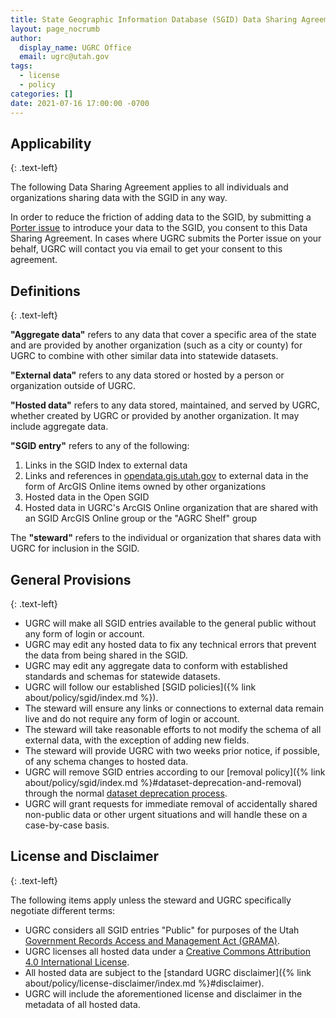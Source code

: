 ```yaml
---
title: State Geographic Information Database (SGID) Data Sharing Agreement
layout: page_nocrumb
author:
  display_name: UGRC Office
  email: ugrc@utah.gov
tags:
  - license
  - policy
categories: []
date: 2021-07-16 17:00:00 -0700
---
```


## Applicability
{: .text-left}

The following Data Sharing Agreement applies to all individuals and organizations sharing data with the SGID in any way.

In order to reduce the friction of adding data to the SGID, by submitting a [Porter issue](https://github.com/agrc/porter/issues) to introduce your data to the SGID, you consent to this Data Sharing Agreement. In cases where UGRC submits the Porter issue on your behalf, UGRC will contact you via email to get your consent to this agreement.

## Definitions
{: .text-left}

**"Aggregate data"** refers to any data that cover a specific area of the state and are provided by another organization (such as a city or county) for UGRC to combine with other similar data into statewide datasets.

**"External data"** refers to any data stored or hosted by a person or organization outside of UGRC.

**"Hosted data"** refers to any data stored, maintained, and served by UGRC, whether created by UGRC or provided by another organization. It may include aggregate data.

**"SGID entry"** refers to any of the following:

1. Links in the SGID Index to external data
1. Links and references in [opendata.gis.utah.gov](https://opendata.gis.utah.gov) to external data in the form of ArcGIS Online items owned by other organizations
1. Hosted data in the Open SGID
1. Hosted data in UGRC's ArcGIS Online organization that are shared with an SGID ArcGIS Online group or the "AGRC Shelf" group

The **"steward"** refers to the individual or organization that shares data with UGRC for inclusion in the SGID.

## General Provisions
{: .text-left}

- UGRC will make all SGID entries available to the general public without any form of login or account.
- UGRC may edit any hosted data to fix any technical errors that prevent the data from being shared in the SGID.
- UGRC may edit any aggregate data to conform with established standards and schemas for statewide datasets.
- UGRC will follow our established [SGID policies]({% link about/policy/sgid/index.md %}).
- The steward will ensure any links or connections to external data remain live and do not require any form of login or account.
- The steward will take reasonable efforts to not modify the schema of all external data, with the exception of adding new fields.
- The steward will provide UGRC with two weeks prior notice, if possible, of any schema changes to hosted data.
- UGRC will remove SGID entries according to our [removal policy]({% link about/policy/sgid/index.md %}#dataset-deprecation-and-removal) through the normal [dataset deprecation process](https://github.com/agrc/porter/blob/main/.github/ISSUE_TEMPLATE/2-deprecate-sgid-dataset.md).
- UGRC will grant requests for immediate removal of accidentally shared non-public data or other urgent situations and will handle these on a case-by-case basis.

## License and Disclaimer
{: .text-left}

The following items apply unless the steward and UGRC specifically negotiate different terms:

- UGRC considers all SGID entries "Public" for purposes of the Utah [Government Records Access and Management Act (GRAMA)](https://archives.utah.gov/rim/government-records-law.html).
- UGRC licenses all hosted data under a [Creative Commons Attribution 4.0 International License](https://creativecommons.org/licenses/by/4.0/).
- All hosted data are subject to the [standard UGRC disclaimer]({% link about/policy/license-disclaimer/index.md %}#disclaimer).
- UGRC will include the aforementioned license and disclaimer in the metadata of all hosted data.
